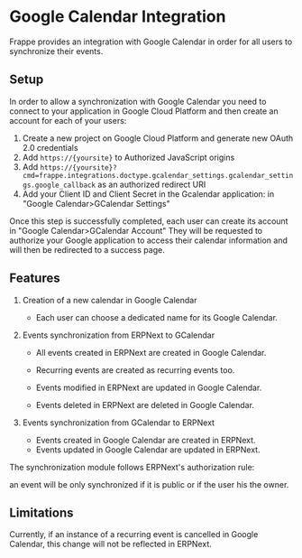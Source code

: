 <!-- add-breadcrumbs -->
# Google Calendar Integration

Frappe provides an integration with Google Calendar in order for all users to synchronize their events.

## Setup

In order to allow a synchronization with Google Calendar you need to connect to your application in Google Cloud Platform and then create an account for each of your users:

1. Create a new project on Google Cloud Platform and generate new OAuth 2.0 credentials
2. Add `https://{yoursite}` to Authorized JavaScript origins
3. Add `https://{yoursite}?cmd=frappe.integrations.doctype.gcalendar_settings.gcalendar_settings.google_callback` as an authorized redirect URI
4. Add your Client ID and Client Secret in the Gcalendar application: in "Google Calendar>GCalendar Settings"

Once this step is successfully completed, each user can create its account in "Google Calendar>GCalendar Account"
They will be requested to authorize your Google application to access their calendar information and will then be redirected to a success page.


## Features

1. Creation of a new calendar in Google Calendar  
	- Each user can choose a dedicated name for its Google Calendar.

2. Events synchronization from ERPNext to GCalendar  
	- All events created in ERPNext are created in Google Calendar.
	- Recurring events are created as recurring events too.

	- Events modified in ERPNext are updated in Google Calendar.

	- Events deleted in ERPNext are deleted in Google Calendar.

3. Events synchronization from GCalendar to ERPNext  
	- Events created in Google Calendar are created in ERPNext.
	- Events updated in Google Calendar are updated in ERPNext.

The synchronization module follows ERPNext's authorization rule:

an event will be only synchronized if it is public or if the user his the owner.


## Limitations

Currently, if an instance of a recurring event is cancelled in Google Calendar, this change will not be reflected in ERPNext.
